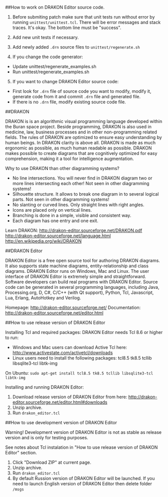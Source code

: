 ##How to work on DRAKON Editor source code.

1. Before submiting patch make sure that unit tests run without error by running `unittest/unittest.tcl`. There will be error messages and stack traces. It's okay. The bottom line must be "success".


2. Add new unit tests if necessary.


3. Add newly added `.drn` source files to `unittest/regenerate.sh`


4. If you change the code generator:
 - Update unittest/regenerate_examples.sh
 - Run unittest/regenerate_examples.sh


5. If you want to change DRAKON Editor source code:
 - First look for `.drn` file of source code you want to modify, modify it, generate code from it and commit `.drn` file and generated file.
 - If there is no `.drn` file, modify existing source code file.



##DRAKON

DRAKON is is an algorithmic visual programming language developed within the Buran space project.
Beside programming, DRAKON is also used in medicine, law, business processes and in other non-programming related fields.
The rules of DRAKON are optimized to ensure easy understanding by human beings. In DRAKON clarity is above all. DRAKON is made as much ergonomic as possible, as much human readable as possible. DRAKON makes possible to create diagrams that are cognitively optimized for easy comprehension, making it a tool for intelligence augmentation.

Why to use DRAKON than other diagramming systems?
- No line intersections. You will never find in DRAKON diagram two or more lines intersecting each other! Not seen in other diagramming systems!
- Silhouette structure. It allows to break one diagram in to several logical parts. Not seen in other diagramming systems!
- No slanting or curved lines. Only straight lines with right angles.
- Icons are placed only on vertical lines.
- Branching is done in a simple, visible and consistent way.
- Each diagram has one entry and one exit.

Learn DRAKON: 
http://drakon-editor.sourceforge.net/DRAKON.pdf 
http://drakon-editor.sourceforge.net/language.html
http://en.wikipedia.org/wiki/DRAKON



##DRAKON Editor

DRAKON Editor is a free open source tool for authoring DRAKON diagrams. It also supports state machine diagrams, entity-relationship and class diagrams.
DRAKON Editor runs on Windows, Mac and Linux.
The user interface of DRAKON Editor is extremely simple and straightforward.
Software developers can build real programs with DRAKON Editor. Source code can be generated in several programming languages, including Java, Processing.org, D, C#, C/C++ (with Qt support), Python, Tcl, Javascript, Lua, Erlang, AutoHotkey and Verilog.

Homepage: http://drakon-editor.sourceforge.net/
Documentation: http://drakon-editor.sourceforge.net/editor.html



##How to use release version of DRAKON Editor

Installing Tcl and required packages:
DRAKON Editor needs Tcl 8.6 or higher to run:
- Windows and Mac users can download Active Tcl here: http://www.activestate.com/activetcl/downloads
- Linux users need to install the following packages:
	tcl8.5
	tk8.5
	tcllib
	libsqlite3-tcl
	libtk-img
	
On Ubuntu:
`sudo apt-get install tcl8.5 tk8.5 tcllib libsqlite3-tcl libtk-img`

Installing and running DRAKON Editor:
1. Download release version of DRAKON Editor from here: http://drakon-editor.sourceforge.net/editor.html#downloads
2. Unzip archive.
3. Run `drakon_editor.tcl`



##How to use development version of DRAKON Editor

Warning! Development version of DRAKON Editor is not as stable as release version and is only for testing purposes.

See notes about Tcl instalation in "How to use release version of DRAKON Editor" section.
1. Click "Download ZIP" at current page.
2. Unzip archive.
3. Run `drakon_editor.tcl` 
4. By default Russion version of DRAKON Editor will be launched. If you need to launch English version of DRAKON Editor then delete folder `/msgs`
